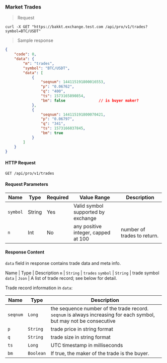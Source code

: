 ### Market Trades

> Request 

```
curl -X GET "https://bakkt.exchange.test.com /api/pro/v1/trades?symbol=BTC/USDT"
```

> Sample response 

```json
{
    "code": 0,
    "data": {
        "m": "trades",
        "symbol": "BTC/USDT",
        "data": [
            {
                "seqnum": 144115191800016553,
                "p": "0.06762",            
                "q": "400",
                "ts": 1573165890854,
                "bm": false               // is buyer maker?
            },
            {
                "seqnum": 144115191800070421,
                "p": "0.06797",
                "q": "341",
                "ts": 1573166037845,
                "bm": true
            }
        ]
    }
}
```

#### HTTP Request

`GET /api/pro/v1/trades`

#### Request Parameters

   Name    | Type    | Required | Value Range                           | Description
---------- | ------- | -------- | ------------------------------------- |---------------
 `symbol`  | String  | Yes      |  Valid symbol supported by exchange   | 
 `n`       | Int     | No       |  any positive integer, capped at 100  | number of trades to return.


#### Response Content 

`data` field in response contains trade data and meta info.

Name     | Type     | Description
`m`      | `String` | `trades`
`symbol` | `String` | trade symbol
`data`   | `Json`   | A list of trade record; see below for detail.

Trade record information in `data`:

   Name    | Type       | Description 
---------- | ---------- | -----------------------------
  `seqnum` | `Long`     | the sequence number of the trade record. `seqnum` is always increasing for each symbol, but may not be consecutive 
  `p`      | `String`   | trade price in string format 
  `q`      | `String`   | trade size in string format
  `ts`     | `Long`     | UTC timestamp in milliseconds
  `bm`     | `Boolean`  | If true, the maker of the trade is the buyer. 
